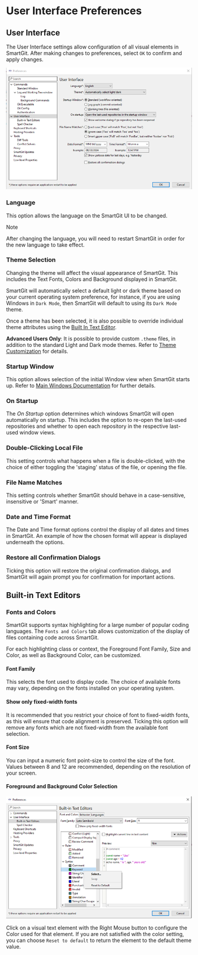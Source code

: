 # User Interface Preferences

## User Interface
The User Interface settings allow configuration of all visual elements in SmartGit.
After making changes to preferences, select `OK` to confirm and apply changes.

![SmartGit User Interface Preferences](<../../images/Preferences-user-interface-themes.png>)

### Language
This option allows the language on the SmartGit UI to be changed.
> [!NOTE]  
> After changing the language, you will need to restart SmartGit in order for the new language to take effect.

### Theme Selection
Changing the theme will affect the visual appearance of SmartGit. This includes the Text Fonts, Colors and Background displayed in SmartGit.

SmartGit will automatically select a default light or dark theme based on your current operating system preference, for instance, if you are using Windows in `Dark Mode`, then SmartGit will default to using its `Dark Mode` theme.

Once a theme has been selected, it is also possible to override individual theme attributes using the [Built In Text Editor](#built-in-text-editors).

 **Advanced Users Only**: It is possible to provide custom `.theme` files, in addition to the standard Light and Dark mode themes. Refer to [Theme Customization](<../Advanced Settings/Theme-Customization.md>) for details.

### Startup Window

This option allows selection of the initial Window view when SmartGit starts up. Refer to [Main Windows Documentation](../Main-Windows)  for further details.

### On Startup

The *On Startup* option determines which windows SmartGit will open automatically on startup. This includes the option to re-open the last-used repositories and whether to open each repository in the respective last-used window views.

### Double-Clicking Local File

This setting controls what happens when a file is double-clicked, with the choice of either toggling the 'staging' status of the file, or opening the file.

### File Name Matches

This setting controls whether SmartGit should behave in a case-sensitive, insensitive or 'Smart' manner.

### Date and Time Format

The Date and Time format options control the display of all dates and times in SmartGit. An example of how the chosen format will appear is displayed underneath the options.

### Restore all Confirmation Dialogs

Ticking this option will restore the original confirmation dialogs, and SmartGit will again prompt you for confirmation for important actions.


## Built-in Text Editors

### Fonts and Colors
SmartGit supports syntax highlighting for a large number of popular coding languages. The `Fonts and Colors` tab allows customization of the display of files containing code across SmartGit.

For each highlighting class or context, the Foreground Font Family, Size and Color, as well as Background Color, can be customized.

#### Font Family
This selects the font used to display code.
The choice of available fonts may vary, depending on the fonts installed on your operating system.

#### Show only fixed-width fonts
It is recommended that you restrict your choice of font to fixed-width fonts, as this will ensure that code alignment is preserved. Ticking this option will remove any fonts which are not fixed-width from the available font selection.

#### Font Size
You can input a numeric font point-size to control the size of the font.
Values between 8 and 12 are recommended, depending on the resolution of your screen.

#### Foreground and Background Color Selection
![Changing Font Colors](<../../images/Preferences-user-interface-fonts-and-colors.png>)

Click on a visual text element with the Right Mouse button to configure the Color used for that element.
If you are not satisfied with the color setting, you can choose `Reset to default` to return the element to the default theme value.
